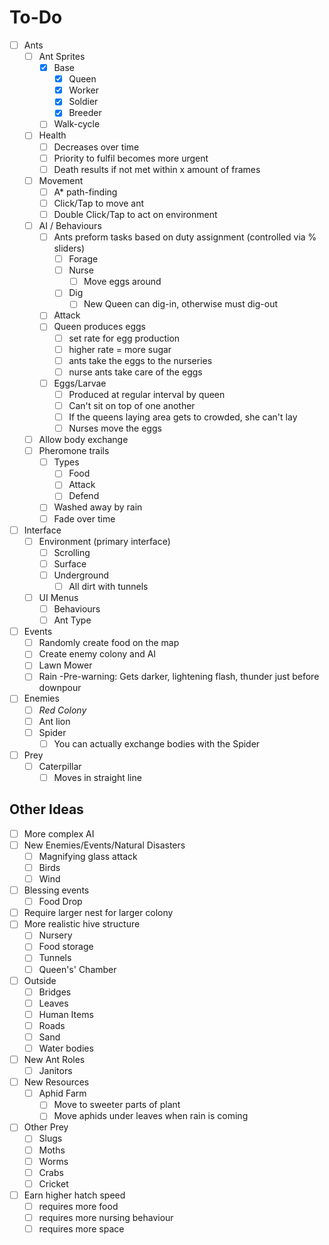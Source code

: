 # To-Do

- [ ] Ants
	- [ ] Ant Sprites
		- [x] Base
			- [x] Queen
			- [x] Worker
			- [x] Soldier
			- [x] Breeder
		- [ ] Walk-cycle
	- [ ] Health
		- [ ] Decreases over time
		- [ ] Priority to fulfil becomes more urgent
		- [ ] Death results if not met within x amount of frames
	- [ ] Movement
		- [ ] A* path-finding
		- [ ] Click/Tap to move ant
		- [ ] Double Click/Tap to act on environment
	- [ ] AI / Behaviours
		- [ ] Ants preform tasks based on duty assignment (controlled via % sliders)
			- [ ] Forage
			- [ ] Nurse
				- [ ] Move eggs around
			- [ ] Dig
				- [ ] New Queen can dig-in, otherwise must dig-out
		- [ ] Attack
		- [ ] Queen produces eggs
			- [ ] set rate for egg production 
			- [ ]  higher rate = more sugar
			- [ ] ants take the eggs to the nurseries
			- [ ] nurse ants take care of the eggs
		- [ ] Eggs/Larvae
			- [ ] Produced at regular interval by queen
			- [ ] Can't sit on top of one another
			- [ ] If the queens laying area gets to crowded, she can't lay
			- [ ] Nurses move the eggs
	- [ ] Allow body exchange
	- [ ] Pheromone trails
		- [ ] Types
			- [ ] Food
			- [ ] Attack
			- [ ] Defend
		- [ ] Washed away by rain
		- [ ] Fade over time
- [ ] Interface
	- [ ] Environment (primary interface)
		- [ ] Scrolling
		- [ ] Surface
		- [ ] Underground
			- [ ] All dirt with tunnels
	- [ ] UI Menus
		- [ ] Behaviours
		- [ ] Ant Type
- [ ] Events
	- [ ] Randomly create food on the map
	- [ ] Create enemy colony and AI
	- [ ] Lawn Mower
	- [ ] Rain
		-Pre-warning: Gets darker, lightening flash, thunder just before downpour
- [ ] Enemies
	- [ ] *Red Colony*
	- [ ] Ant lion
	- [ ] Spider
		- [ ] You can actually exchange bodies with the Spider
- [ ] Prey
	- [ ] Caterpillar
		- [ ] Moves in straight line
		
## Other Ideas

- [ ] More complex AI
- [ ] New Enemies/Events/Natural Disasters
	- [ ] Magnifying glass attack
	- [ ] Birds
	- [ ] Wind
- [ ] Blessing events
	- [ ] Food Drop
- [ ] Require larger nest for larger colony
- [ ] More realistic hive structure
	- [ ] Nursery
	- [ ] Food storage
	- [ ] Tunnels
	- [ ] Queen's' Chamber
- [ ] Outside
	- [ ] Bridges
	- [ ] Leaves
	- [ ] Human Items
	- [ ] Roads
	- [ ] Sand
	- [ ] Water bodies
- [ ] New Ant Roles
	- [ ] Janitors
- [ ] New Resources
	- [ ] Aphid Farm
		- [ ] Move to sweeter parts of plant
		- [ ] Move aphids under leaves when rain is coming
- [ ] Other Prey
	- [ ] Slugs
	- [ ] Moths
	- [ ] Worms
	- [ ] Crabs
	- [ ] Cricket
- [ ] Earn higher hatch speed
	- [ ] requires more food
	- [ ] requires more nursing behaviour
	- [ ] requires more space

